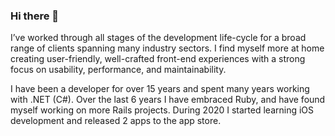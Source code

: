 ### Hi there 👋

I’ve worked through all stages of the development life-cycle for a broad range of clients spanning many industry sectors. I find myself more at home creating user-friendly, well-crafted front-end experiences with a strong focus on usability, performance, and maintainability.

I have been a developer for over 15 years and spent many years working with .NET (C#). Over the last 6 years I have embraced Ruby, and have found myself working on more Rails projects. During 2020 I started learning iOS development and released 2 apps to the app store.

